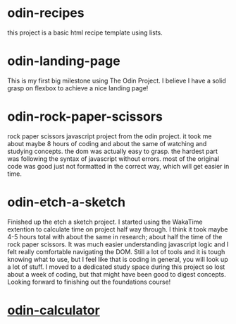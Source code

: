 # odin-recipes
this project is a basic html recipe template using lists.

# odin-landing-page
This is my first big milestone using The Odin Project. I believe I have a solid grasp on flexbox to achieve a nice landing page!

# odin-rock-paper-scissors
rock paper scissors javascript project from the odin project. it took me about maybe 8 hours of coding and about the same of watching and studying concepts. the dom was actually easy to grasp. the hardest part was following the syntax of javascript without errors. most of the original code was good just not formatted in the correct way, which will get easier in time.

# odin-etch-a-sketch
Finished up the etch a sketch project. I started using the WakaTime extention to calculate time on project half way through. I think it took maybe 4-5 hours total with about the same in research; about half the time of the rock paper scissors. It was much easier understanding javascript logic and I felt really comfortable navigating the DOM. Still a lot of tools and it is tough knowing what to use, but I feel like that is coding in general, you will look up a lot of stuff. I moved to a dedicated study space during this project so lost about a week of coding, but that might have been good to digest concepts. Looking forward to finishing out the foundations course!


# [odin-calculator]([url](https://odin-calculator-reitenth.netlify.app/))
